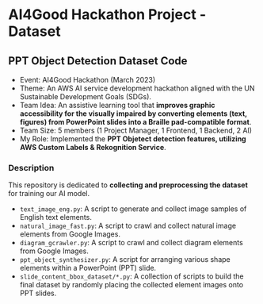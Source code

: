 # AI4Good Hackathon Project - Dataset 
## PPT Object Detection Dataset Code 

- Event: AI4Good Hackathon (March 2023)
- Theme: An AWS AI service development hackathon aligned with the UN Sustainable Development Goals (SDGs). 
- Team Idea: An assistive learning tool that **improves graphic accessibility for the visually impaired by converting elements (text, figures) from PowerPoint slides into a Braille pad-compatible format**. 
- Team Size: 5 members (1 Project Manager, 1 Frontend, 1 Backend, 2 AI)
- My Role: Implemented the **PPT Objetect detection features, utilizing AWS Custom Labels & Rekognition Service**.

### Description

This repository is dedicated to **collecting and preprocessing the dataset** for training our AI model.

- `text_image_eng.py`: A script to generate and collect image samples of English text elements.
- `natural_image_fast.py`: A script to crawl and collect natural image elements from Google Images.
- `diagram_gcrawler.py`: A script to crawl and collect diagram elements from Google Images.
- `ppt_object_synthesizer.py`: A script for arranging various shape elements within a PowerPoint (PPT) slide.
- `slide_content_bbox_dataset/*.py`: A collection of scripts to build the final dataset by randomly placing the collected element images onto PPT slides.

